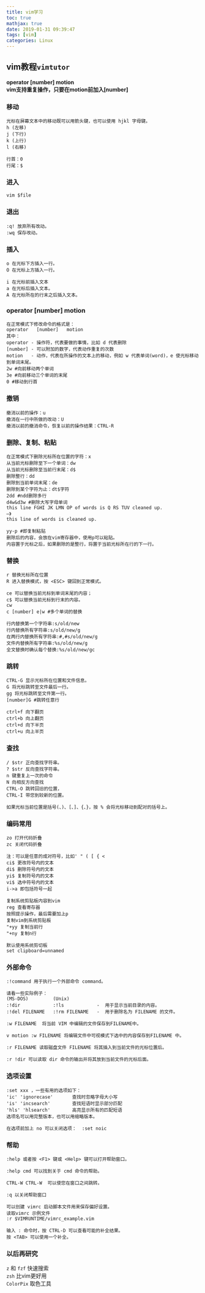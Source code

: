 ```yaml
---
title: vim学习
toc: true
mathjax: true
date: 2019-01-31 09:39:47
tags: [vim]
categories: Linux
---
```

## vim教程`vimtutor`  
**operator [number] motion**<br>
**vim支持重复操作，只要在motion前加入[number]**

### 移动
```
光标在屏幕文本中的移动既可以用箭头键，也可以使用 hjkl 字母键。
h (左移)
j (下行)      
k (上行)     
l (右移)

行首：0
行尾：$
```

### 进入
```
vim $file
```

### 退出
```
:q! 放弃所有改动。
:wq 保存改动。
```

### 插入
```
o 在光标下方插入一行。
O 在光标上方插入一行。

i 在光标前插入文本
a 在光标后插入文本。
A 在光标所在的行末之后插入文本。
```

### operator [number] motion
```
在正常模式下修改命令的格式是：
operator   [number]   motion
其中：
operator - 操作符，代表要做的事情，比如 d 代表删除
[number] - 可以附加的数字，代表动作重复的次数
motion   - 动作，代表在所操作的文本上的移动，例如 w 代表单词(word)，e 使光标移动到单词末尾。 
2w #向前移动两个单词
3e #向前移动三个单词的末尾
0 #移动到行首
```

### 撤销 
```
撤消以前的操作：u
撤消在一行中所做的改动：U
撤消以前的撤消命令，恢复以前的操作结果：CTRL-R
```

### 删除、复制、粘贴
```
在正常模式下删除光标所在位置的字符：x
从当前光标删除至下一个单词：dw
从当前光标删除至当前行末尾：d$
删除整行：dd
删除到当前单词末尾：de 
删除到某个字符为止：dt$字符
2dd #ndd删除多行
d4w&d3w #删除大写字母单词 
this line FGHI JK LMN OP of words is Q RS TUV cleaned up.
—》
this line of words is cleaned up.

yy-p #即复制粘贴
删除后的内容，会放在vim寄存器中，使用p可以粘贴。
内容置于光标之后，如果删除的是整行，将置于当前光标所在行的下一行。
```

### 替换
```
r 替换光标所在位置 
R 进入替换模式，按 <ESC> 键回到正常模式。

ce 可以替换当前光标到单词末尾的内容；
c$ 可以替换当前光标到行末的内容。
cw
c [number] e|w #多个单词的替换

行内替换第一个字符串:s/old/new
行内替换所有字符串:s/old/new/g
在两行内替换所有字符串:#,#s/old/new/g
文件内替换所有字符串:%s/old/new/g
全文替换时确认每个替换:%s/old/new/gc
```

### 跳转
```
CTRL-G 显示光标所在位置和文件信息。
G 将光标跳转至文件最后一行。
gg 将光标跳转至文件第一行。
[number]G #跳转任意行

ctrl+f 向下翻页
ctrl+b 向上翻页
ctrl+d 向下半页
ctrl+u 向上半页
```

### 查找
```
/ $str 正向查找字符串。
? $str 反向查找字符串。
n 键重复上一次的命令
N 向相反方向查找
CTRL-O 跳转回旧的位置，
CTRL-I 带您到较新的位置。

如果光标当前位置是括号(、)、[、]、{、}，按 % 会将光标移动到配对的括号上。
```

### 编码常用
```
zo 打开代码折叠
zc 关闭代码折叠

注：可以是任意的成对符号，比如' " ( [ { <
ci$ 更改符号内的文本
di$ 删除符号内的文本
yi$ 复制符号内的文本
vi$ 选中符号内的文本
i->a 即包括符号一起

复制系统剪贴板内容到vim
reg 查看寄存器
按照提示操作，最后需要加上p
复制vim到系统剪贴板
"+yy 复制当前行
"+ny 复制n行

默认使用系统剪切板
set clipboard=unnamed
```

### 外部命令
```
:!command 用于执行一个外部命令 command。

请看一些实际例子：
(MS-DOS)         (Unix)
:!dir            :!ls            -  用于显示当前目录的内容。
:!del FILENAME   :!rm FILENAME   -  用于删除名为 FILENAME 的文件。

:w FILENAME  将当前 VIM 中编辑的文件保存到FILENAME中。

v motion :w FILENAME 将编辑文件中可视模式下选中的内容保存到FILENAME 中。

:r FILENAME 读取磁盘文件 FILENAME 将其插入到当前文件的光标位置后。

:r !dir 可以读取 dir 命令的输出并将其放到当前文件的光标后面。
```

### 选项设置
```
:set xxx ，一些有用的选项如下：
'ic' 'ignorecase'       查找时忽略字母大小写
'is' 'incsearch'        查找短语时显示部分匹配
'hls' 'hlsearch'        高亮显示所有的匹配短语
选项名可以用完整版本，也可以用缩略版本。

在选项前加上 no 可以关闭选项：  :set noic
```

### 帮助
```
:help 或者按 <F1> 键或 <Help> 键可以打开帮助窗口。

:help cmd 可以找到关于 cmd 命令的帮助。

CTRL-W CTRL-W  可以使您在窗口之间跳转。

:q 以关闭帮助窗口

可以创建 vimrc 启动脚本文件用来保存偏好设置。
读取vimrc 示例文件 
:r $VIMRUNTIME/vimrc_example.vim

输入 : 命令时，按 CTRL-D 可以查看可能的补全结果。
按 <TAB> 可以使用一个补全。
```

### 以后再研究

`z` 和 `fzf` 快速搜索<br />`zsh` 比vim更好用   <br />`ColorPix` 取色工具

